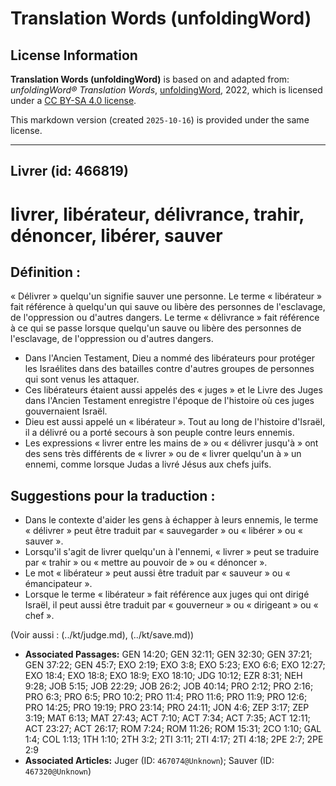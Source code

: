 # Translation Words (unfoldingWord)

## License Information

**Translation Words (unfoldingWord)** is based on and adapted from: _unfoldingWord® Translation Words_, [unfoldingWord](https://unfoldingword.org/utw), 2022, which is licensed under a [CC BY-SA 4.0 license](https://creativecommons.org/licenses/by-sa/4.0/legalcode.en).

This markdown version (created `2025-10-16`) is provided under the same license.



--------------------------------

## Livrer (id: 466819)

livrer, libérateur, délivrance, trahir, dénoncer, libérer, sauver
=================================================================

Définition :
------------

« Délivrer » quelqu'un signifie sauver une personne. Le terme « libérateur » fait référence à quelqu'un qui sauve ou libère des personnes de l'esclavage, de l'oppression ou d'autres dangers. Le terme « délivrance » fait référence à ce qui se passe lorsque quelqu'un sauve ou libère des personnes de l'esclavage, de l'oppression ou d'autres dangers.

* Dans l'Ancien Testament, Dieu a nommé des libérateurs pour protéger les Israélites dans des batailles contre d'autres groupes de personnes qui sont venus les attaquer.
* Ces libérateurs étaient aussi appelés des « juges » et le Livre des Juges dans l'Ancien Testament enregistre l'époque de l'histoire où ces juges gouvernaient Israël.
* Dieu est aussi appelé un « libérateur ». Tout au long de l'histoire d'Israël, il a délivré ou a porté secours à son peuple contre leurs ennemis.
* Les expressions « livrer entre les mains de » ou « délivrer jusqu'à » ont des sens très différents de « livrer » ou de « livrer quelqu'un à » un ennemi, comme lorsque Judas a livré Jésus aux chefs juifs.

Suggestions pour la traduction :
--------------------------------

* Dans le contexte d'aider les gens à échapper à leurs ennemis, le terme « délivrer » peut être traduit par « sauvegarder » ou « libérer » ou « sauver ».
* Lorsqu'il s'agit de livrer quelqu'un à l'ennemi, « livrer » peut se traduire par « trahir » ou « mettre au pouvoir de » ou « dénoncer ».
* Le mot « libérateur » peut aussi être traduit par « sauveur » ou « émancipateur ».
* Lorsque le terme « libérateur » fait référence aux juges qui ont dirigé Israël, il peut aussi être traduit par « gouverneur » ou « dirigeant » ou « chef ».

(Voir aussi : (../kt/judge.md), (../kt/save.md))

* **Associated Passages:** GEN 14:20; GEN 32:11; GEN 32:30; GEN 37:21; GEN 37:22; GEN 45:7; EXO 2:19; EXO 3:8; EXO 5:23; EXO 6:6; EXO 12:27; EXO 18:4; EXO 18:8; EXO 18:9; EXO 18:10; JDG 10:12; EZR 8:31; NEH 9:28; JOB 5:15; JOB 22:29; JOB 26:2; JOB 40:14; PRO 2:12; PRO 2:16; PRO 6:3; PRO 6:5; PRO 10:2; PRO 11:4; PRO 11:6; PRO 11:9; PRO 12:6; PRO 14:25; PRO 19:19; PRO 23:14; PRO 24:11; JON 4:6; ZEP 3:17; ZEP 3:19; MAT 6:13; MAT 27:43; ACT 7:10; ACT 7:34; ACT 7:35; ACT 12:11; ACT 23:27; ACT 26:17; ROM 7:24; ROM 11:26; ROM 15:31; 2CO 1:10; GAL 1:4; COL 1:13; 1TH 1:10; 2TH 3:2; 2TI 3:11; 2TI 4:17; 2TI 4:18; 2PE 2:7; 2PE 2:9
* **Associated Articles:** Juger (ID: `467074@Unknown`); Sauver (ID: `467320@Unknown`)

